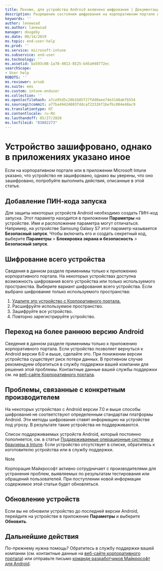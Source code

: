 ```yaml
---
title: Похоже, для устройства Android включено шифрование | Документация Майкрософт
description: Разрешение состояния шифрования на корпоративном портале и в приложении Microsoft Intune
keywords: ''
author: lenewsad
ms.author: lanewsad
manager: dougeby
ms.date: 08/14/2019
ms.topic: end-user-help
ms.prod: ''
ms.service: microsoft-intune
ms.subservice: end-user
ms.technology: ''
ms.assetid: ba593c08-1a78-4013-8525-b45a948772ec
searchScope:
- User help
ROBOTS: ''
ms.reviewer: arnab
ms.suite: ems
ms.custom: intune-enduser
ms.collection: ''
ms.openlocfilehash: a7ce95d5c28b1b85f27fdd0aee74e3148abfb554
ms.sourcegitcommit: a77ba49424803fddcaf23326f1befbc004e48ac9
ms.translationtype: HT
ms.contentlocale: ru-RU
ms.lasthandoff: 05/27/2020
ms.locfileid: "83882273"
---
```

# <a name="device-encrypted-but-apps-say-otherwise"></a>Устройство зашифровано, однако в приложениях указано иное

Если на корпоративном портале или в приложении Microsoft Intune указано, что устройство не зашифровано, однако вы уверены, что оно зашифровано, попробуйте выполнить действия, описанные в этой статье.  

## <a name="add-a-startup-pin"></a>Добавление ПИН-кода запуска

Для защиты некоторых устройств Android необходимо создать ПИН-код запуска. Этот параметр находится в приложении **Параметры** на устройстве. Имя и расположение параметра могут отличаться. Например, на устройстве Samsung Galaxy S7 этот параметр называется **Безопасный запуск**. Чтобы включить его и создать секретный код, выберите **Параметры** > **Блокировка экрана и безопасность** > **Безопасный запуск**.  

## <a name="encrypt-the-entire-device"></a>Шифрование всего устройства

Сведения в данном разделе применимы только к приложению корпоративного портала. На некоторых устройствах доступна возможность шифрования всего устройства или только используемого пространства. Выберите вариант шифрования всего устройства. Если выбрано шифрование только используемого пространства:

1. [Удалите это устройство с Корпоративного портала.](unenroll-your-device-from-intune-android.md)
2. Расшифруйте используемое пространство.  
3. Зашифруйте все устройство.  
4. Повторно зарегистрируйте устройство.  

## <a name="downgrade-your-version-of-android"></a>Переход на более раннюю версию Android

Сведения в данном разделе применимы только к приложению корпоративного портала. Если устройство позволяет вернуться к Android версии 6.0 и выше, сделайте это. При понижении версии устройства существует риск потери данных. В противном случае рекомендуем обратиться в службу поддержки вашей компании для решения этой проблемы. Контактные данные вашей службы поддержки см. на [веб-сайте Корпоративного портала](https://go.microsoft.com/fwlink/?linkid=2010980).  

## <a name="specific-manufacturer-issues"></a>Проблемы, связанные с конкретным производителем

На некоторых устройствах с Android версии 7.0 и выше способы шифрования не соответствуют определенным стандартам платформы Android. Эти методы шифрования ставят информацию на устройстве под угрозу. В результате такие устройства не поддерживаются.

Список поддерживаемых устройств Android, который постоянно пополняется, см. в статье [Поддерживаемые операционные системы и браузеры в Intune](https://docs.microsoft.com/intune/fundamentals/supported-devices-browsers#supported-samsung-knox-standard-devices). Если устройство отсутствует в списке, обратитесь к изготовителю устройства или в службу поддержки.

> [!Note]
> Корпорация Майкрософт активно сотрудничает с производителями для устранения проблем, выявляемых по результатам тестирования или обращений пользователей. При поступлении новой информации содержимое этой статьи будет обновляться.

## <a name="update-devices"></a>Обновление устройств

Если вы не обновили устройство до последней версии Android, перейдите на устройстве в приложение **Параметры** и выберите **Обновить**.  

## <a name="next-steps"></a>Дальнейшие действия

По-прежнему нужна помощь? Обратитесь в службу поддержки вашей компании (см. контактные данные на [веб-сайте корпоративного портала](https://go.microsoft.com/fwlink/?linkid=2010980)) или отправьте письмо <a href="mailto:wintunedroidfbk@microsoft.com?subject=I'm having trouble with enrolling my Android device&body=Describe the issue you're experiencing here.">команде разработчиков Майкрософт для Android</a>.  

